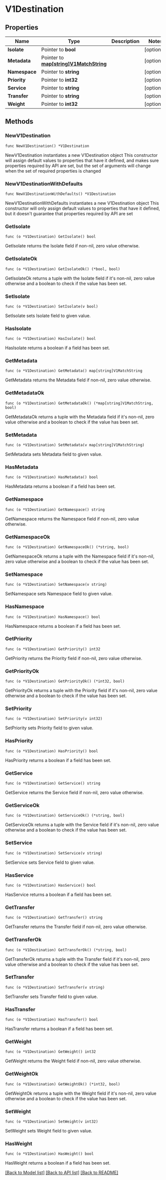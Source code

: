 # V1Destination

## Properties

Name | Type | Description | Notes
------------ | ------------- | ------------- | -------------
**Isolate** | Pointer to **bool** |  | [optional] 
**Metadata** | Pointer to [**map[string]V1MatchString**](V1MatchString.md) |  | [optional] 
**Namespace** | Pointer to **string** |  | [optional] 
**Priority** | Pointer to **int32** |  | [optional] 
**Service** | Pointer to **string** |  | [optional] 
**Transfer** | Pointer to **string** |  | [optional] 
**Weight** | Pointer to **int32** |  | [optional] 

## Methods

### NewV1Destination

`func NewV1Destination() *V1Destination`

NewV1Destination instantiates a new V1Destination object
This constructor will assign default values to properties that have it defined,
and makes sure properties required by API are set, but the set of arguments
will change when the set of required properties is changed

### NewV1DestinationWithDefaults

`func NewV1DestinationWithDefaults() *V1Destination`

NewV1DestinationWithDefaults instantiates a new V1Destination object
This constructor will only assign default values to properties that have it defined,
but it doesn't guarantee that properties required by API are set

### GetIsolate

`func (o *V1Destination) GetIsolate() bool`

GetIsolate returns the Isolate field if non-nil, zero value otherwise.

### GetIsolateOk

`func (o *V1Destination) GetIsolateOk() (*bool, bool)`

GetIsolateOk returns a tuple with the Isolate field if it's non-nil, zero value otherwise
and a boolean to check if the value has been set.

### SetIsolate

`func (o *V1Destination) SetIsolate(v bool)`

SetIsolate sets Isolate field to given value.

### HasIsolate

`func (o *V1Destination) HasIsolate() bool`

HasIsolate returns a boolean if a field has been set.

### GetMetadata

`func (o *V1Destination) GetMetadata() map[string]V1MatchString`

GetMetadata returns the Metadata field if non-nil, zero value otherwise.

### GetMetadataOk

`func (o *V1Destination) GetMetadataOk() (*map[string]V1MatchString, bool)`

GetMetadataOk returns a tuple with the Metadata field if it's non-nil, zero value otherwise
and a boolean to check if the value has been set.

### SetMetadata

`func (o *V1Destination) SetMetadata(v map[string]V1MatchString)`

SetMetadata sets Metadata field to given value.

### HasMetadata

`func (o *V1Destination) HasMetadata() bool`

HasMetadata returns a boolean if a field has been set.

### GetNamespace

`func (o *V1Destination) GetNamespace() string`

GetNamespace returns the Namespace field if non-nil, zero value otherwise.

### GetNamespaceOk

`func (o *V1Destination) GetNamespaceOk() (*string, bool)`

GetNamespaceOk returns a tuple with the Namespace field if it's non-nil, zero value otherwise
and a boolean to check if the value has been set.

### SetNamespace

`func (o *V1Destination) SetNamespace(v string)`

SetNamespace sets Namespace field to given value.

### HasNamespace

`func (o *V1Destination) HasNamespace() bool`

HasNamespace returns a boolean if a field has been set.

### GetPriority

`func (o *V1Destination) GetPriority() int32`

GetPriority returns the Priority field if non-nil, zero value otherwise.

### GetPriorityOk

`func (o *V1Destination) GetPriorityOk() (*int32, bool)`

GetPriorityOk returns a tuple with the Priority field if it's non-nil, zero value otherwise
and a boolean to check if the value has been set.

### SetPriority

`func (o *V1Destination) SetPriority(v int32)`

SetPriority sets Priority field to given value.

### HasPriority

`func (o *V1Destination) HasPriority() bool`

HasPriority returns a boolean if a field has been set.

### GetService

`func (o *V1Destination) GetService() string`

GetService returns the Service field if non-nil, zero value otherwise.

### GetServiceOk

`func (o *V1Destination) GetServiceOk() (*string, bool)`

GetServiceOk returns a tuple with the Service field if it's non-nil, zero value otherwise
and a boolean to check if the value has been set.

### SetService

`func (o *V1Destination) SetService(v string)`

SetService sets Service field to given value.

### HasService

`func (o *V1Destination) HasService() bool`

HasService returns a boolean if a field has been set.

### GetTransfer

`func (o *V1Destination) GetTransfer() string`

GetTransfer returns the Transfer field if non-nil, zero value otherwise.

### GetTransferOk

`func (o *V1Destination) GetTransferOk() (*string, bool)`

GetTransferOk returns a tuple with the Transfer field if it's non-nil, zero value otherwise
and a boolean to check if the value has been set.

### SetTransfer

`func (o *V1Destination) SetTransfer(v string)`

SetTransfer sets Transfer field to given value.

### HasTransfer

`func (o *V1Destination) HasTransfer() bool`

HasTransfer returns a boolean if a field has been set.

### GetWeight

`func (o *V1Destination) GetWeight() int32`

GetWeight returns the Weight field if non-nil, zero value otherwise.

### GetWeightOk

`func (o *V1Destination) GetWeightOk() (*int32, bool)`

GetWeightOk returns a tuple with the Weight field if it's non-nil, zero value otherwise
and a boolean to check if the value has been set.

### SetWeight

`func (o *V1Destination) SetWeight(v int32)`

SetWeight sets Weight field to given value.

### HasWeight

`func (o *V1Destination) HasWeight() bool`

HasWeight returns a boolean if a field has been set.


[[Back to Model list]](../README.md#documentation-for-models) [[Back to API list]](../README.md#documentation-for-api-endpoints) [[Back to README]](../README.md)


